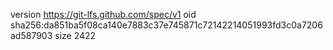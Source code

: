 version https://git-lfs.github.com/spec/v1
oid sha256:da851ba5f08ca140e7883c37e745871c72142214051993fd3c0a7206ad587903
size 2422
